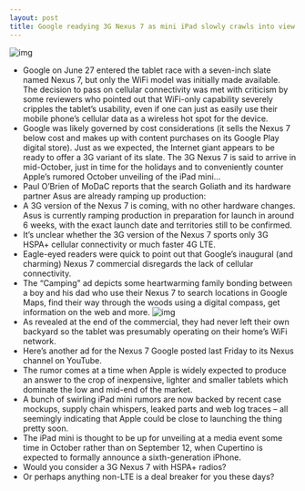 ```yaml
---
layout: post
title: Google readying 3G Nexus 7 as mini iPad slowly crawls into view
---
```

![img](http://media.idownloadblog.com/wp-content/uploads/2012/08/Nexus-7-Front-Angled.jpg)
* Google on June 27 entered the tablet race with a seven-inch slate named Nexus 7, but only the WiFi model was initially made available. The decision to pass on cellular connectivity was met with criticism by some reviewers who pointed out that WiFi-only capability severely cripples the tablet’s usability, even if one can just as easily use their mobile phone’s cellular data as a wireless hot spot for the device.
* Google was likely governed by cost considerations (it sells the Nexus 7 below cost and makes up with content purchases on its Google Play digital store). Just as we expected, the Internet giant appears to be ready to offer a 3G variant of its slate. The 3G Nexus 7 is said to arrive in mid-October, just in time for the holidays and to conveniently counter Apple’s rumored October unveiling of the iPad mini…
* Paul O’Brien of MoDaC reports that the search Goliath and its hardware partner Asus are already ramping up production:
* A 3G version of the Nexus 7 is coming, with no other hardware changes. Asus is currently ramping production in preparation for launch in around 6 weeks, with the exact launch date and territories still to be confirmed.
* It’s unclear whether the 3G version of the Nexus 7 sports only 3G HSPA+ cellular connectivity or much faster 4G LTE.
* Eagle-eyed readers were quick to point out that Google’s inaugural (and charming) Nexus 7 commercial disregards the lack of cellular connectivity.
* The “Camping” ad depicts some heartwarming family bonding between a boy and his dad who use their Nexus 7 to search locations in Google Maps, find their way through the woods using a digital compass, get information on the web and more.
![img](http://media.idownloadblog.com/wp-content/uploads/2012/07/Google-Nexus-7-advert-Camping-image-001.jpg)
* As revealed at the end of the commercial, they had never left their own backyard so the tablet was presumably operating on their home’s WiFi network.
* Here’s another ad for the Nexus 7 Google posted last Friday to its Nexus channel on YouTube.
* The rumor comes at a time when Apple is widely expected to produce an answer to the crop of inexpensive, lighter and smaller tablets which dominate the low and mid-end of the market.
* A bunch of swirling iPad mini rumors are now backed by recent case mockups, supply chain whispers, leaked parts and web log traces – all seemingly indicating that Apple could be close to launching the thing pretty soon.
* The iPad mini is thought to be up for unveiling at a media event some time in October rather than on September 12, when Cupertino is expected to formally announce a sixth-generation iPhone.
* Would you consider a 3G Nexus 7 with HSPA+ radios?
* Or perhaps anything non-LTE is a deal breaker for you these days?

